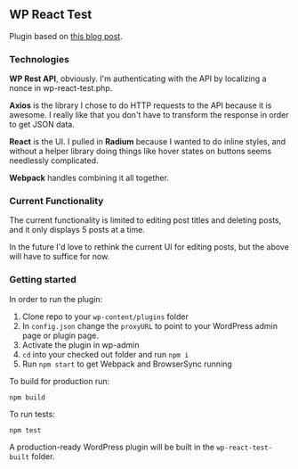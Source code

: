 ## WP React Test

Plugin based on [this blog post](https://deliciousbrains.com/develop-wordpress-plugin-webpack-3-react/).

### Technologies

**WP Rest API**, obviously. I'm authenticating with the API by localizing a nonce in wp-react-test.php.

**Axios** is the library I chose to do HTTP requests to the API because it is awesome. I really like that you don't have to transform the response in order to get JSON data.

**React** is the UI. I pulled in **Radium** because I wanted to do inline styles, and without a helper library doing things like hover states on buttons seems needlessly complicated.
  
**Webpack** handles combining it all together.

### Current Functionality

The current functionality is limited to editing post titles and deleting posts, and it only displays 5 posts at a time.

In the future I'd love to rethink the current UI for editing posts, but the above will have to suffice for now.

### Getting started

In order to run the plugin:

1. Clone repo to your `wp-content/plugins` folder
1. In `config.json` change the `proxyURL` to point to your WordPress admin page or plugin page.
1. Activate the plugin in wp-admin
1. `cd` into your checked out folder and run `npm i`
1. Run `npm start` to get Webpack and BrowserSync running

To build for production run:

`npm build`

To run tests: 

`npm test`

A production-ready WordPress plugin will be built in the `wp-react-test-built` folder.